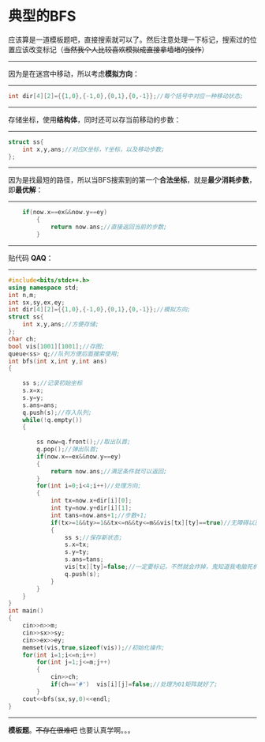 # 典型的BFS
应该算是一道模板题吧，直接搜索就可以了。然后注意处理一下标记，搜索过的位置应该改变标记（~~当然我个人比较喜欢模拟成直接拿墙堵的操作~~）

------------
因为是在迷宫中移动，所以考虑**模拟方向**：

------------
```cpp
int dir[4][2]={{1,0},{-1,0},{0,1},{0,-1}};//每个括号中对应一种移动状态;
```
------------
存储坐标，使用**结构体**，同时还可以存当前移动的步数：

------------
```cpp
struct ss{
	int x,y,ans;//对应X坐标，Y坐标，以及移动步数;
};
```
------------
因为是找最短的路径，所以当BFS搜索到的第一个**合法坐标**，就是**最少消耗步数**，即**最优解**：

------------
```cpp
	if(now.x==ex&&now.y==ey)
		{
			return now.ans;//直接返回当前的步数;
		}
```
------------

贴代码 **QAQ**：


------------
```cpp
#include<bits/stdc++.h>
using namespace std;
int n,m;
int sx,sy,ex,ey;
int dir[4][2]={{1,0},{-1,0},{0,1},{0,-1}};//模拟方向;
struct ss{
	int x,y,ans;//方便存储;
};
char ch;
bool vis[1001][1001];//存图;
queue<ss> q;//队列方便后面搜索使用;
int bfs(int x,int y,int ans)
{
	
	ss s;//记录初始坐标
	s.x=x;
	s.y=y;
	s.ans=ans;
	q.push(s);//存入队列;
	while(!q.empty())
	{
	
		ss now=q.front();//取出队首;
		q.pop();//弹出队首;
		if(now.x==ex&&now.y==ey)
		{
			return now.ans;//满足条件就可以返回;
		}
		for(int i=0;i<4;i++)//处理方向;
		{
			int tx=now.x+dir[i][0];
			int ty=now.y+dir[i][1];
			int tans=now.ans+1;//步数+1;
			if(tx>=1&&ty>=1&&tx<=n&&ty<=m&&vis[tx][ty]==true)//无障碍以及不越界的情况;
			{
				ss s;//保存新状态;
				s.x=tx;
				s.y=ty;
				s.ans=tans;
				vis[tx][ty]=false;//一定要标记，不然就会炸掉，鬼知道我电脑死机了几次;
				q.push(s);
			}
		}
	}
}
int main()
{
	cin>>n>>m;
	cin>>sx>>sy;
	cin>>ex>>ey;
	memset(vis,true,sizeof(vis));//初始化操作;
	for(int i=1;i<=n;i++)
		for(int j=1;j<=m;j++)
		{
			cin>>ch;
			if(ch=='#')  vis[i][j]=false;//处理为01矩阵就好了;
		}
	cout<<bfs(sx,sy,0)<<endl;
}
```
------------
**模板题**。~~不存在很难吧~~ 也要认真学啊。。。


